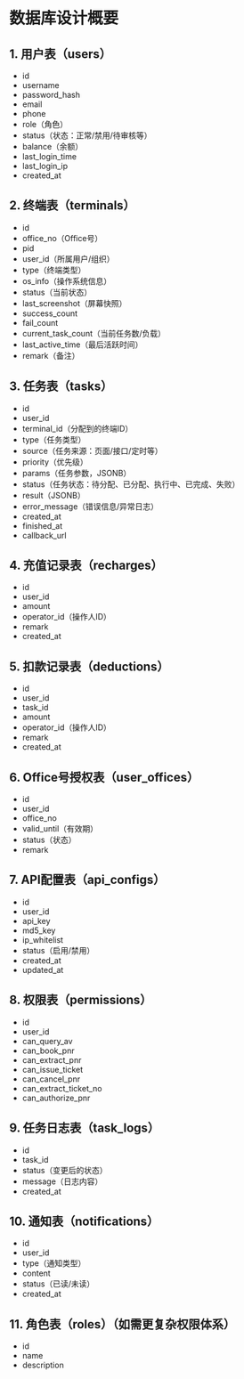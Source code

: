# 数据库设计概要

## 1. 用户表（users）
- id
- username
- password_hash
- email
- phone
- role（角色）
- status（状态：正常/禁用/待审核等）
- balance（余额）
- last_login_time
- last_login_ip
- created_at

## 2. 终端表（terminals）
- id
- office_no（Office号）
- pid
- user_id（所属用户/组织）
- type（终端类型）
- os_info（操作系统信息）
- status（当前状态）
- last_screenshot（屏幕快照）
- success_count
- fail_count
- current_task_count（当前任务数/负载）
- last_active_time（最后活跃时间）
- remark（备注）

## 3. 任务表（tasks）
- id
- user_id
- terminal_id（分配到的终端ID）
- type（任务类型）
- source（任务来源：页面/接口/定时等）
- priority（优先级）
- params（任务参数，JSONB）
- status（任务状态：待分配、已分配、执行中、已完成、失败）
- result（JSONB）
- error_message（错误信息/异常日志）
- created_at
- finished_at
- callback_url

## 4. 充值记录表（recharges）
- id
- user_id
- amount
- operator_id（操作人ID）
- remark
- created_at

## 5. 扣款记录表（deductions）
- id
- user_id
- task_id
- amount
- operator_id（操作人ID）
- remark
- created_at

## 6. Office号授权表（user_offices）
- id
- user_id
- office_no
- valid_until（有效期）
- status（状态）
- remark

## 7. API配置表（api_configs）
- id
- user_id
- api_key
- md5_key
- ip_whitelist
- status（启用/禁用）
- created_at
- updated_at

## 8. 权限表（permissions）
- id
- user_id
- can_query_av
- can_book_pnr
- can_extract_pnr
- can_issue_ticket
- can_cancel_pnr
- can_extract_ticket_no
- can_authorize_pnr

## 9. 任务日志表（task_logs）
- id
- task_id
- status（变更后的状态）
- message（日志内容）
- created_at

## 10. 通知表（notifications）
- id
- user_id
- type（通知类型）
- content
- status（已读/未读）
- created_at

## 11. 角色表（roles）（如需更复杂权限体系）
- id
- name
- description 
